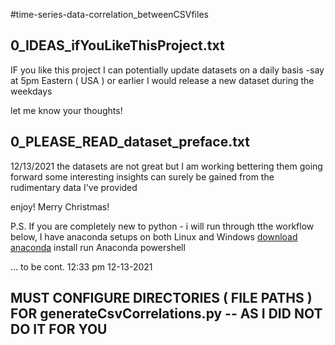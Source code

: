 #time-series-data-correlation_betweenCSVfiles

## 0_IDEAS_ifYouLikeThisProject.txt
IF you like this project I can potentially update datasets on a daily basis
-say at 5pm Eastern ( USA ) or earlier I would release a new dataset during the weekdays

let me know your thoughts!






## 0_PLEASE_READ_dataset_preface.txt
12/13/2021
the datasets are not great but I am working bettering them going forward
some interesting insights can surely be gained from the rudimentary data I've provided

enjoy! Merry Christmas!


P.S. If you are completely new to python - i will run through tthe workflow below, I have anaconda setups on both Linux and Windows
[download anaconda](https://www.anaconda.com/ "anaconda")
install
run Anaconda powershell



 ... to be cont.
12:33 pm 12-13-2021




## MUST CONFIGURE DIRECTORIES ( FILE PATHS ) FOR generateCsvCorrelations.py -- AS I DID NOT DO IT FOR YOU

